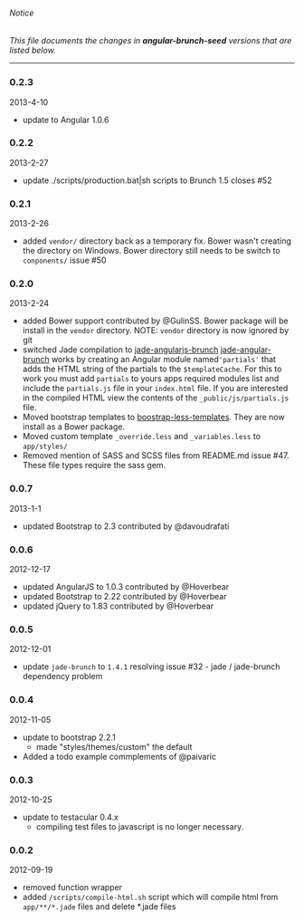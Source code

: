 ###### Notice ######

*This file documents the changes in **angular-brunch-seed** versions that are listed below.*

* * *

### 0.2.3 ###

2013-4-10

+ update to Angular 1.0.6

### 0.2.2 ###

2013-2-27

+ update ./scripts/production.bat|sh scripts to Brunch 1.5 closes #52

### 0.2.1 ###

2013-2-26

+ added `vendor/` directory back as a temporary fix. Bower wasn't creating 
  the directory on Windows. Bower directory still needs to be switch to 
  `conponents/` issue #50

### 0.2.0 ###

2013-2-24

+ added Bower support contributed by @GulinSS. Bower package will be install
  in the `vendor` directory. NOTE: `vendor` directory is now ignored by git
+ switched Jade compilation to [jade-angularjs-brunch](https://github.com/GulinSS/jade-angularjs-brunch)
  [jade-angular-brunch](https://github.com/GulinSS/jade-angularjs-brunch)
  works by creating an Angular module named`'partials'` that adds the HTML
  string of the partials to the `$templateCache`. For this to work you must add
  `partials` to yours apps required modules list and include the `partials.js`
  file in your `index.html` file.
  If you are interested in the compiled HTML view the contents 
  of the `_public/js/partials.js` file.
+ Moved bootstrap templates to
  [boostrap-less-templates](https://github.com/scotch/boostrap-less-templates).
  They are now install as a Bower package.
+ Moved custom template `_override.less` and `_variables.less` to `app/styles/`
+ Removed mention of SASS and SCSS files from README.md issue #47. These file
  types require the sass gem. 

### 0.0.7 ###

2013-1-1

+ updated Bootstrap to 2.3 contributed by @davoudrafati

### 0.0.6 ###

2012-12-17

+ updated AngularJS to 1.0.3 contributed by @Hoverbear
+ updated Bootstrap to 2.22 contributed by @Hoverbear
+ updated jQuery to 1.83 contributed by @Hoverbear

### 0.0.5 ###

2012-12-01

+ update `jade-brunch` to `1.4.1` resolving issue #32 - jade / jade-brunch dependency problem

### 0.0.4 ###

2012-11-05

+ update to bootstrap 2.2.1
  - made "styles/themes/custom" the default
+ Added a todo example commplements of @paivaric

### 0.0.3 ###

2012-10-25

+ update to testacular 0.4.x
  - compiling test files to javascript is no longer necessary.

### 0.0.2 ###


2012-09-19

+ removed function wrapper
+ added `/scripts/compile-html.sh` script which will compile html from `app/**/*.jade` files and delete *.jade files
